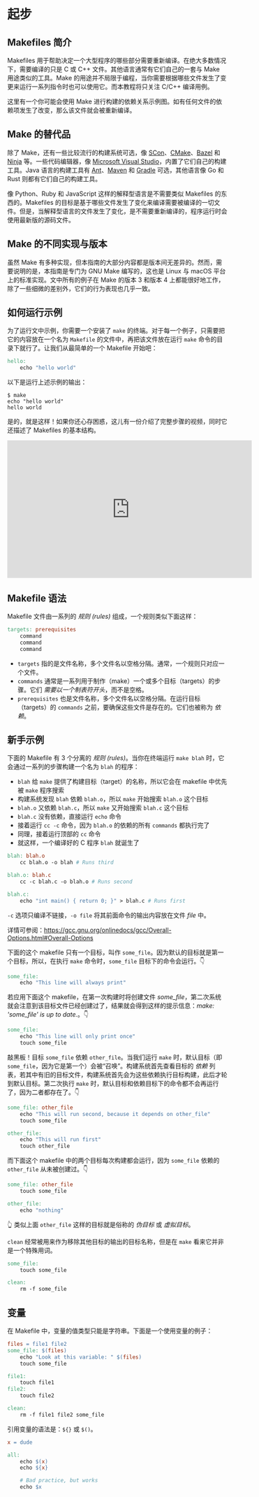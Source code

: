 # 起步

## Makefiles 简介

Makefiles 用于帮助决定一个大型程序的哪些部分需要重新编译。在绝大多数情况下，需要编译的只是 C 或 C++ 文件。其他语言通常有它们自己的一套与 Make 用途类似的工具。Make 的用途并不局限于编程，当你需要根据哪些文件发生了变更来运行一系列指令时也可以使用它。而本教程将只关注 C/C++ 编译用例。

这里有一个你可能会使用 Make 进行构建的依赖关系示例图。如有任何文件的依赖项发生了改变，那么该文件就会被重新编译。

<ImageZoom src="./assets/images/dependency_graph.png" :border="false" />

## Make 的替代品

除了 Make，还有一些比较流行的构建系统可选，像 [SCon](https://scons.org/)、[CMake](https://cmake.org/)、[Bazel](https://bazel.build/) 和 [Ninja](https://ninja-build.org/) 等。一些代码编辑器，像 [Microsoft Visual Studio](https://visualstudio.microsoft.com/)，内置了它们自己的构建工具。Java 语言的构建工具有 [Ant](https://ant.apache.org/)、[Maven](https://maven.apache.org/what-is-maven.html) 和 [Gradle](https://gradle.org/) 可选，其他语言像 Go 和 Rust 则都有它们自己的构建工具。

像 Python、Ruby 和 JavaScript 这样的解释型语言是不需要类似 Makefiles 的东西的。Makefiles 的目标是基于哪些文件发生了变化来编译需要被编译的一切文件。但是，当解释型语言的文件发生了变化，是不需要重新编译的，程序运行时会使用最新版的源码文件。

## Make 的不同实现与版本

虽然 Make 有多种实现，但本指南的大部分内容都是版本间无差异的。然而，需要说明的是，本指南是专门为 GNU Make 编写的，这也是 Linux 与 macOS 平台上的标准实现。文中所有的例子在 Make 的版本 3 和版本 4 上都能很好地工作，除了一些细微的差别外，它们的行为表现也几乎一致。

## 如何运行示例

为了运行文中示例，你需要一个安装了 `make` 的终端。对于每一个例子，只需要把它的内容放在一个名为 `Makefile` 的文件中，再把该文件放在运行 `make` 命令的目录下就行了。让我们从最简单的一个 Makefile 开始吧：

```makefile
hello:
    echo "hello world"
```

以下是运行上述示例的输出：

```shell
$ make
echo "hello world"
hello world
```

是的，就是这样！如果你还心存困惑，这儿有一份介绍了完整步骤的视频，同时它还描述了 Makefiles 的基本结构。

<iframe width="560" height="315" src="https://www.youtube.com/embed/zeEMISsjO38" frameborder="0" allow="accelerometer; autoplay; encrypted-media; gyroscope; picture-in-picture" allowfullscreen></iframe>

## Makefile 语法

Makefile 文件由一系列的 _规则 (rules)_ 组成，一个规则类似下面这样：

```makefile
targets: prerequisites
    command
    command
    command
```

- `targets` 指的是文件名称，多个文件名以空格分隔。通常，一个规则只对应一个文件。
- `commands` 通常是一系列用于制作（make）一个或多个目标（targets）的步骤。它们 _需要以一个制表符开头_，而不是空格。
- `prerequisites` 也是文件名称，多个文件名以空格分隔。在运行目标（targets）的 `commands` 之前，要确保这些文件是存在的。它们也被称为 _依赖_。

## 新手示例

下面的 Makefile 有 3 个分离的 _规则 (rules)_。当你在终端运行 `make blah` 时，它会通过一系列的步骤构建一个名为 `blah` 的程序：

- `blah` 给 `make` 提供了构建目标（target）的名称，所以它会在 makefile 中优先被 `make` 程序搜索
- 构建系统发现 `blah` 依赖 `blah.o`，所以 `make` 开始搜索 `blah.o` 这个目标
- `blah.o` 又依赖 `blah.c`，所以 `make` 又开始搜索 `blah.c` 这个目标
- `blah.c` 没有依赖，直接运行 `echo` 命令
- 接着运行 `cc -c` 命令，因为 `blah.o` 的依赖的所有 `commands` 都执行完了
- 同理，接着运行顶部的 `cc` 命令
- 就这样，一个编译好的 C 程序 `blah` 就诞生了

```makefile
blah: blah.o
    cc blah.o -o blah # Runs third

blah.o: blah.c
    cc -c blah.c -o blah.o # Runs second

blah.c:
    echo "int main() { return 0; }" > blah.c # Runs first
```

<Note type="tip" label="译者注">

`-c` 选项只编译不链接，`-o file` 将其前面命令的输出内容放在文件 _file_ 中。

详情可参阅：https://gcc.gnu.org/onlinedocs/gcc/Overall-Options.html#Overall-Options

</Note>

下面的这个 makefile 只有一个目标，叫作 `some_file`。因为默认的目标就是第一个目标，所以，在执行 `make` 命令时，`some_file` 目标下的命令会运行。👇

```makefile
some_file:
    echo "This line will always print"
```

若应用下面这个 makefile，在第一次构建时将创建文件 *some_file*，第二次系统就会注意到该目标文件已经创建过了，结果就会得到这样的提示信息：*make: 'some_file' is up to date.*。👇

```makefile
some_file:
    echo "This line will only print once"
    touch some_file
```

敲黑板！目标 `some_file` 依赖 `other_file`。当我们运行 `make` 时，默认目标（即 `some_file`，因为它是第一个）会被“召唤”。构建系统首先查看目标的 _依赖_ 列表，若其中有旧的目标文件，构建系统首先会为这些依赖执行目标构建，此后才轮到默认目标。第二次执行 `make` 时，默认目标和依赖目标下的命令都不会再运行了，因为二者都存在了。👇

```makefile
some_file: other_file
    echo "This will run second, because it depends on other_file"
    touch some_file

other_file:
    echo "This will run first"
    touch other_file
```

而下面这个 makefile 中的两个目标每次构建都会运行，因为 `some_file` 依赖的 `other_file` 从未被创建过。👇

```makefile
some_file: other_file
    touch some_file

other_file:
    echo "nothing"
```

<Note type="tip" label="译者注">

👆 类似上面 `other_file` 这样的目标就是俗称的 _伪目标_ 或 _虚拟目标_。

</Note>

`clean` 经常被用来作为移除其他目标的输出的目标名称，但是在 `make` 看来它并非是一个特殊用词。

```makefile
some_file: 
    touch some_file

clean:
    rm -f some_file
```

## 变量

在 Makefile 中，变量的值类型只能是字符串。下面是一个使用变量的例子：

```makefile
files = file1 file2
some_file: $(files)
    echo "Look at this variable: " $(files)
    touch some_file

file1:
    touch file1
file2:
    touch file2

clean:
    rm -f file1 file2 some_file
```

引用变量的语法是：`${}` 或 `$()`。

```makefile
x = dude

all:
    echo $(x)
    echo ${x}

    # Bad practice, but works
    echo $x
```
